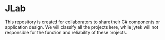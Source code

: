 # JLab
This repository is created for collaborators to share their C# components or application design. We will classify all the projects here, while jytek will not responsible for the function and reliability of these projects.
